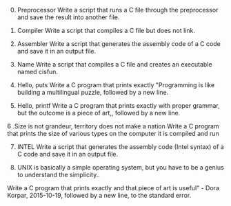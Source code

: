 0. Preprocessor
Write a script that runs a C file through the preprocessor and save the result into another file.

1. Compiler
       Write a script that compiles a C file but does not link.

2. Assembler
       Write a script that generates the assembly code of a C code and save it in an output file.

3. Name
       Write a script that compiles a C file and creates an executable named cisfun.

4. Hello, puts
      Write a C program that prints exactly "Programming is like building a multilingual puzzle, followed by a new line.

5. Hello, printf 
        Write a C program that prints exactly with proper grammar, but the outcome is a piece of art,, followed by a new line.

6 .Size is not grandeur, territory does not make a nation
       Write a C program that prints the size of various types on the computer it is compiled and run

 7. INTEL
      Write a script that generates the assembly code (Intel syntax) of a C code and save it in an output file.

8. UNIX is basically a simple operating system, but you have to be a genius to understand the simplicity..

Write a C program that prints exactly and that piece of art is useful" - Dora Korpar, 2015-10-19, followed by a new line, to the standard error.



